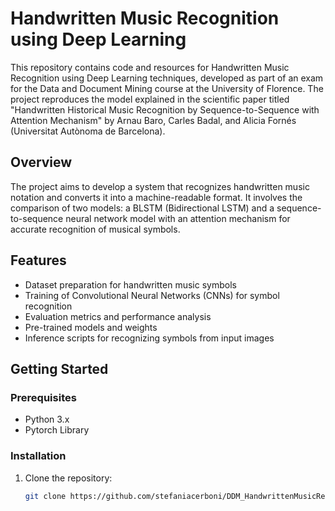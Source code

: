 # Handwritten Music Recognition using Deep Learning

This repository contains code and resources for Handwritten Music Recognition using Deep Learning techniques, developed as part of an exam for the Data and Document Mining course at the University of Florence. The project reproduces the model explained in the scientific paper titled "Handwritten Historical Music Recognition by Sequence-to-Sequence with Attention Mechanism" by Arnau Baro, Carles Badal, and Alicia Fornés (Universitat Autònoma de Barcelona).

## Overview

The project aims to develop a system that recognizes handwritten music notation and converts it into a machine-readable format. It involves the comparison of two models: a BLSTM (Bidirectional LSTM) and a sequence-to-sequence neural network model with an attention mechanism for accurate recognition of musical symbols.

## Features

- Dataset preparation for handwritten music symbols
- Training of Convolutional Neural Networks (CNNs) for symbol recognition
- Evaluation metrics and performance analysis
- Pre-trained models and weights
- Inference scripts for recognizing symbols from input images

## Getting Started

### Prerequisites

- Python 3.x
- Pytorch Library

### Installation

1. Clone the repository:

   ```bash
   git clone https://github.com/stefaniacerboni/DDM_HandwrittenMusicRecognition.git
